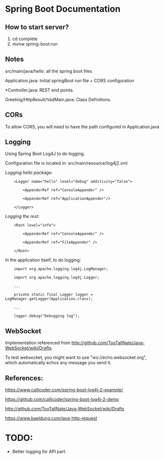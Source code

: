 # Spring Boot Documentation

## How to start server?

1. cd complete
2. mvnw spring-boot:run

## Notes

src/main/java/hello: all the spring boot files

Application.java: Initial springBoot run file + CORS configuration

*Controller.java: REST end points.

Greeting/HttpResult/VadMain.java: Class Definitions.

## CORs
To allow CORS, you will need to have the path configured in Application.java

## Logging
Using Spring Boot Log4J to do logging.

Configuration file is located in: src/main/resource/log4j2.xml

*Logging hello package:*

```
    <Logger name="hello" level="debug" additivity="false">

        <AppenderRef ref="ConsoleAppender" />

        <AppenderRef ref="ApplicationAppender"/>

    </Logger>
```

*Logging the rest:*

```
    <Root level="info">

        <AppenderRef ref="ConsoleAppender" />

        <AppenderRef ref="FileAppender" />

    </Root>
 ```

In the application itself, to do logging:

```
    import org.apache.logging.log4j.LogManager;

    import org.apache.logging.log4j.Logger;

    ...

    private static final Logger logger = LogManager.getLogger(Application.class);

    ...

    logger.debug("Debugging log");

```

## WebSocket

Implementation referenced from http://github.com/TooTallNate/Java-WebSocket/wiki/Drafts.

To test websocket, you might want to use "ws://echo.websocket.org", which automatically echos any message you send it.

## References:

https://www.callicoder.com/spring-boot-log4j-2-example/

https://github.com/callicoder/spring-boot-log4j-2-demo

http://github.com/TooTallNate/Java-WebSocket/wiki/Drafts

https://www.baeldung.com/java-http-request

# TODO:

 - Better logging for API part.
 